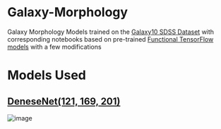 # Galaxy-Morphology
Galaxy Morphology Models trained on the [Galaxy10 SDSS Dataset](https://astronn.readthedocs.io/en/latest/galaxy10sdss.html) with corresponding notebooks based on pre-trained [Functional TensorFlow models](https://www.tensorflow.org/guide/keras/functional_api) with a few modifications

# Models Used

## [DeneseNet(121, 169, 201)](https://www.tensorflow.org/api_docs/python/tf/keras/applications/densenet)

![image](https://github.com/Genevisid/Galaxy-Morphology/assets/78750720/6fd5afd8-7f54-4557-86fb-678ecbb2e943)
